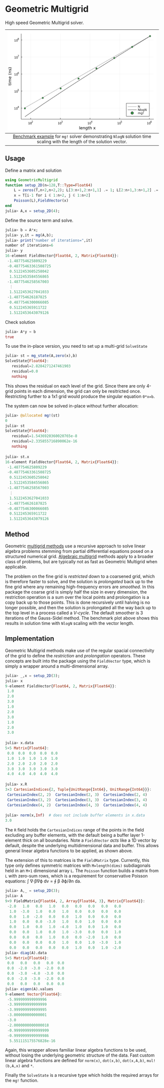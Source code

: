 # Geometric Multigrid

High speed Geometric Multigrid solver.

| ![mg solver benchmark](benchmark/MGscaling.png) | 
|:--:| 
| [Benchmark example](benchmark/benchmark.jl) for `mg!` solver demonstrating `NlogN` solution time scaling with the length of the solution vector.|

## Usage

Define a matrix and solution
```julia
using GeometricMultigrid
function setup_2D(n=128,T::Type=Float64)
    L = zeros(T,n+2,n+2,2); L[3:n+1,2:n+1,1] .= 1; L[2:n+1,3:n+1,2] .= 1; 
    x = T[i-1 for i ∈ 1:n+2, j ∈ 1:n+2]
    Poisson(L),FieldVector(x)
end
julia> A,x = setup_2D(4);
```

Define the source term and solve.
```julia
julia> b = A*x;
julia> y,it = mg(A,b);
julia> print("number of iterations=",it)
number of iterations=6
julia> y
16-element FieldVector{Float64, 2, Matrix{Float64}}:
 -1.487754625809229
 -0.48775463361508725
  0.5122453605258042
  1.5122453584556865
 -1.4877546258567003
  ⋮
  1.5122453627041033
 -1.487754626187825
 -0.4877546300066085
  0.512245365911722
  1.5122453643079126
```

Check solution
```julia
julia> A*y ≈ b
true
```

To use the in-place version, you need to set up a multi-grid `SolveState`
```julia
julia> st = mg_state(A,zero(x),b)
SolveState{Float64}:
   residual=2.8284271247461903
   residual=0.0
   nothing
```
This shows the residual on each level of the grid. Since there are only 4-grid points in each dimension, the grid can only be resitricted once. Restricting further to a 1x1 grid would produce the singular equation `0*x=b`. 

The system can now be solved in-place without further allocation:
```julia
julia> @allocated mg!(st)
0
julia> st
SolveState{Float64}:
   residual=1.5436920360020765e-8
   residual=2.335855716890062e-16
   nothing

julia> st.x
16-element FieldVector{Float64, 2, Matrix{Float64}}:
 -1.487754625809229
 -0.48775463361508725
  0.5122453605258042
  1.5122453584556865
 -1.4877546258567003
  ⋮
  1.5122453627041033
 -1.487754626187825
 -0.4877546300066085
  0.512245365911722
  1.5122453643079126
```

## Method

Geometric [multigrid methods](https://en.wikipedia.org/wiki/Multigrid_method) use a recursive approach to solve linear algebra problems stemming from partial differential equations posed on a structured numerical grid. [Algebraic multigrid](https://github.com/JuliaLinearAlgebra/AlgebraicMultigrid.jl) methods apply to a broader class of problems, but are typically not as fast as Geometric Multigrid when applicable. 

The problem on the fine grid is _restricted_ down to a coarsened grid, which is therefore faster to solve, and the solution is _prolongated_ back up to the fine grid where any remaining high-frequency errors are _smoothed_. In this package the coarse grid is simply half the size in every dimension, the restriction operation is a sum over the local points and prolongation is a copy back up to those points. This is done recursively until halving is no longer possible, and then the solution is prolongated all the way back up to the top level in a process called a _V-cycle_. The default smoother is 3 iterations of the Gauss-Sidel method. The benchmark plot above shows this results in solution time with `NlogN` scaling with the vector length.

## Implementation

Geometric Multigrid methods make use of the regular spacial connectivity of the grid to define the _restriction_ and _prolongation_ operators. These concepts are built into the package using the `FieldVector` type, which is simply a wrapper around a multi-dimensional array. 
```julia
julia> _,x = setup_2D(3);
julia> x
9-element FieldVector{Float64, 2, Matrix{Float64}}:
 1.0
 2.0
 3.0
 1.0
 2.0
 3.0
 1.0
 2.0
 3.0

julia> x.data
5×5 Matrix{Float64}:
 0.0  0.0  0.0  0.0  0.0
 1.0  1.0  1.0  1.0  1.0
 2.0  2.0  2.0  2.0  2.0
 3.0  3.0  3.0  3.0  3.0
 4.0  4.0  4.0  4.0  4.0

julia> x.R
3×3 CartesianIndices{2, Tuple{UnitRange{Int64}, UnitRange{Int64}}}:
 CartesianIndex(2, 2)  CartesianIndex(2, 3)  CartesianIndex(2, 4)
 CartesianIndex(3, 2)  CartesianIndex(3, 3)  CartesianIndex(3, 4)
 CartesianIndex(4, 2)  CartesianIndex(4, 3)  CartesianIndex(4, 4)

julia> norm(x,Inf)  # does not include buffer elements in x.data
3.0
```
The `R` field holds the `CartesianIndices` range of the points in the field excluding any buffer elements, with the default being a buffer layer 1-element thick on all boundaries. Note a `FieldVector` _acts_ like a 1D vector by default, despite the underlying multidimensional data and buffer. This allows general linear algebra functions to be applied, as shown above.

The extension of this to matrices is the `FieldMatrix` type. Currently, this type only defines symmetric matrices with `M=length(dims)` subdiagonals held in an `M+1` dimensional array `L`. The `Poisson` function builds a matrix from `L` with zero-sum rows, which is a requirement for conservative Poisson equations: ∫ ∇⋅β∇ϕ dv = ∮ β ∂ϕ/∂n da.
```julia
julia> A,_ = setup_2D(3);
julia> A
9×9 FieldMatrix{Float64, 2, Array{Float64, 3}, Matrix{Float64}}:
 -2.0   1.0   0.0   1.0   0.0   0.0   0.0   0.0   0.0
  1.0  -3.0   1.0   0.0   1.0   0.0   0.0   0.0   0.0
  0.0   1.0  -2.0   0.0   0.0   1.0   0.0   0.0   0.0
  1.0   0.0   0.0  -3.0   1.0   0.0   1.0   0.0   0.0
  0.0   1.0   0.0   1.0  -4.0   1.0   0.0   1.0   0.0
  0.0   0.0   1.0   0.0   1.0  -3.0   0.0   0.0   1.0
  0.0   0.0   0.0   1.0   0.0   0.0  -2.0   1.0   0.0
  0.0   0.0   0.0   0.0   1.0   0.0   1.0  -3.0   1.0
  0.0   0.0   0.0   0.0   0.0   1.0   0.0   1.0  -2.0
julia> diag(A).data
5×5 Matrix{Float64}:
 0.0   0.0   0.0   0.0  0.0
 0.0  -2.0  -3.0  -2.0  0.0
 0.0  -3.0  -4.0  -3.0  0.0
 0.0  -2.0  -3.0  -2.0  0.0
 0.0   0.0   0.0   0.0  0.0
julia> eigen(A).values
9-element Vector{Float64}:
 -5.999999999999996
 -3.999999999999999
 -3.999999999999995
 -3.000000000000001
 -3.0
 -2.0000000000000018
 -0.9999999999999999
 -0.9999999999999986
  5.551115175576828e-16
```
Again, this wrapper allows familiar linear algebra functions to be used, without losing the underlying geometric structure of the data. Fast custom linear algebra functions are defined for `norm(x)`, `dot(x,b)`, `dot(x,A,b)`, `mul!(b,A,x)` and `*`.

Finally the `SolveState` is a recursive type which holds the required arrays for the `mg!` function. 
